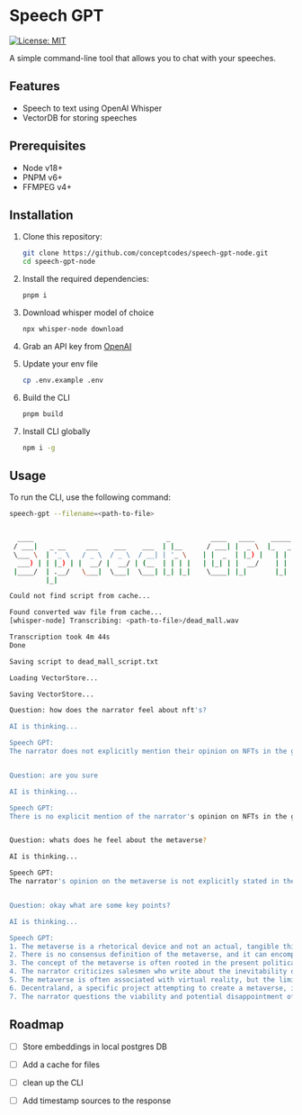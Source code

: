 # Speech GPT

[![License: MIT](https://img.shields.io/badge/License-MIT-yellow.svg)](https://opensource.org/licenses/MIT)

A simple command-line tool that allows you to chat with your speeches.

## Features
- Speech to text using OpenAI Whisper
- VectorDB for storing speeches

## Prerequisites

- Node v18+
- PNPM v6+
- FFMPEG v4+

## Installation

1. Clone this repository:

   ```sh
   git clone https://github.com/conceptcodes/speech-gpt-node.git
   cd speech-gpt-node
   ```

2. Install the required dependencies:

    ```sh
    pnpm i
    ```

3. Download whisper model of choice

    ```sh
    npx whisper-node download
    ```

4. Grab an API key from [OpenAI](https://beta.openai.com/)

5. Update your env file

    ```sh
    cp .env.example .env
    ```
6. Build the CLI
  
      ```sh
      pnpm build
      ```
6. Install CLI globally
  
      ```sh
      npm i -g
      ```

## Usage
To run the CLI, use the following command:

```sh
speech-gpt --filename=<path-to-file>


  ____                                 _          ____   ____    _____ 
 / ___|   _ __     ___    ___    ___  | |__      / ___| |  _ \  |_   _|
 \___ \  | '_ \   / _ \  / _ \  / __| | '_ \    | |  _  | |_) |   | |  
  ___) | | |_) | |  __/ |  __/ | (__  | | | |   | |_| | |  __/    | |  
 |____/  | .__/   \___|  \___|  \___| |_| |_|    \____| |_|       |_|  
         |_|                                                           

Could not find script from cache...

Found converted wav file from cache...
[whisper-node] Transcribing: <path-to-file>/dead_mall.wav 

Transcription took 4m 44s
Done

Saving script to dead_mall_script.txt

Loading VectorStore...

Saving VectorStore...

Question: how does the narrator feel about nft's?

AI is thinking...

Speech GPT:
The narrator does not explicitly mention their opinion on NFTs in the given context.


Question: are you sure

AI is thinking...

Speech GPT:
There is no explicit mention of the narrator's opinion on NFTs in the given context.


Question: whats does he feel about the metaverse?

AI is thinking...

Speech GPT:
The narrator's opinion on the metaverse is not explicitly stated in the given context. However, they provide critical analysis and skepticism towards the concept, referring to it as a "rhetorical device" and highlighting the vague and incoherent nature of its definitions. They also mention that many people writing about the metaverse are salesmen who may not have considered if it would actually be practical or fulfilling. Therefore, the narrator seems to approach the concept with a degree of skepticism and questioning.


Question: okay what are some key points?

AI is thinking...

Speech GPT:
1. The metaverse is a rhetorical device and not an actual, tangible thing being built.
2. There is no consensus definition of the metaverse, and it can encompass a wide range of ideas, sometimes conflicting with each other.
3. The concept of the metaverse is often rooted in the present political and social values of the writer.
4. The narrator criticizes salesmen who write about the inevitability of the metaverse without considering if it would actually be practical or enjoyable.
5. The metaverse is often associated with virtual reality, but the limitations of VR technology and the human body make it a restrictive experience.
6. Decentraland, a specific project attempting to create a metaverse, is seen by the narrator as a non-starter because it lacks key features like virtual reality.
7. The narrator questions the viability and potential disappointment of the metaverse, suggesting that the future may not live up to the hype and could resemble a "dead mall."
```

## Roadmap
- [ ] Store embeddings in local postgres DB
- [ ] Add a cache for files 
- [ ] clean up the CLI
- [ ] Add timestamp sources to the response

